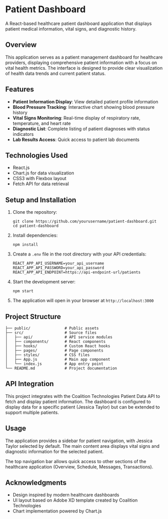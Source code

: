 # Patient Dashboard

A React-based healthcare patient dashboard application that displays patient medical information, vital signs, and diagnostic history.

## Overview

This application serves as a patient management dashboard for healthcare providers, displaying comprehensive patient information with a focus on vital health metrics. The interface is designed to provide clear visualization of health data trends and current patient status.

## Features

- **Patient Information Display**: View detailed patient profile information
- **Blood Pressure Tracking**: Interactive chart showing blood pressure history
- **Vital Signs Monitoring**: Real-time display of respiratory rate, temperature, and heart rate
- **Diagnostic List**: Complete listing of patient diagnoses with status indicators
- **Lab Results Access**: Quick access to patient lab documents

## Technologies Used

- React.js
- Chart.js for data visualization
- CSS3 with Flexbox layout
- Fetch API for data retrieval

## Setup and Installation

1. Clone the repository:
   ```
   git clone https://github.com/yourusername/patient-dashboard.git
   cd patient-dashboard
   ```

2. Install dependencies:
   ```
   npm install
   ```

3. Create a `.env` file in the root directory with your API credentials:
   ```
   REACT_APP_API_USERNAME=your_api_username
   REACT_APP_API_PASSWORD=your_api_password
   REACT_APP_API_ENDPOINT=https://api-endpoint-url/patients
   ```

4. Start the development server:
   ```
   npm start
   ```

5. The application will open in your browser at `http://localhost:3000`

## Project Structure

```
├── public/               # Public assets
├── src/                  # Source files
│   ├── api/              # API service modules
│   ├── components/       # React components
│   ├── hooks/            # Custom React hooks
│   ├── pages/            # Page components
│   ├── styles/           # CSS files
│   ├── App.js            # Main app component
│   └── index.js          # App entry point
└── README.md             # Project documentation
```

## API Integration

This project integrates with the Coalition Technologies Patient Data API to fetch and display patient information. The dashboard is configured to display data for a specific patient (Jessica Taylor) but can be extended to support multiple patients.

## Usage

The application provides a sidebar for patient navigation, with Jessica Taylor selected by default. The main content area displays vital signs and diagnostic information for the selected patient.

The top navigation bar allows quick access to other sections of the healthcare application (Overview, Schedule, Messages, Transactions).

## Acknowledgments

- Design inspired by modern healthcare dashboards
- UI layout based on Adobe XD template created by Coalition Technologies
- Chart implementation powered by Chart.js
